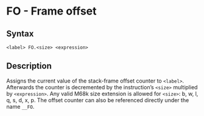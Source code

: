 # FO - Frame offset

## Syntax
```assembly
<label> FO.<size> <expression>
```

## Description
Assigns the current value of the stack-frame offset counter to `<label>`.
Afterwards the counter is decremented by the instruction’s `<size>` multiplied by `<expression>`. Any valid M68k size extension is allowed for `<size>`: b, w, l, q, s, d, x, p. The offset counter can also be referenced directly under the name `__FO`.
